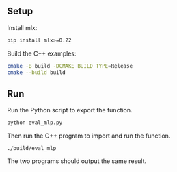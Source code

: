 ## Setup

Install mlx:

```bash
pip install mlx>=0.22
```

Build the C++ examples:

```bash
cmake -B build -DCMAKE_BUILD_TYPE=Release
cmake --build build
```

## Run

Run the Python script to export the function.

```bash
python eval_mlp.py
```

Then run the C++ program to import and run the function.

```
./build/eval_mlp
```

The two programs should output the same result.
